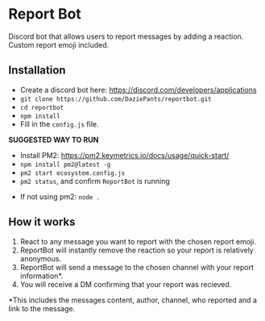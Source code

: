# Report Bot

Discord bot that allows users to report messages by adding a reaction.
Custom report emoji included.

## Installation

- Create a discord bot here: https://discord.com/developers/applications
- `git clone https://github.com/DaziePants/reportbot.git`
- `cd reportbot`
- `npm install`
- Fill in the `config.js` file.

**SUGGESTED WAY TO RUN**
- Install PM2: https://pm2.keymetrics.io/docs/usage/quick-start/
- `npm install pm2@latest -g`
- `pm2 start ecosystem.config.js`
- `pm2 status`, and confirm `ReportBot` is running
* If not using pm2: `node .`

## How it works

1. React to any message you want to report with the chosen report emoji.
2. ReportBot will instantly remove the reaction so your report is relatively anonymous.
3. ReportBot will send a message to the chosen channel with your report information*.
4. You will receive a DM confirming that your report was recieved.

*This includes the messages content, author, channel, who reported and a link to the message.
